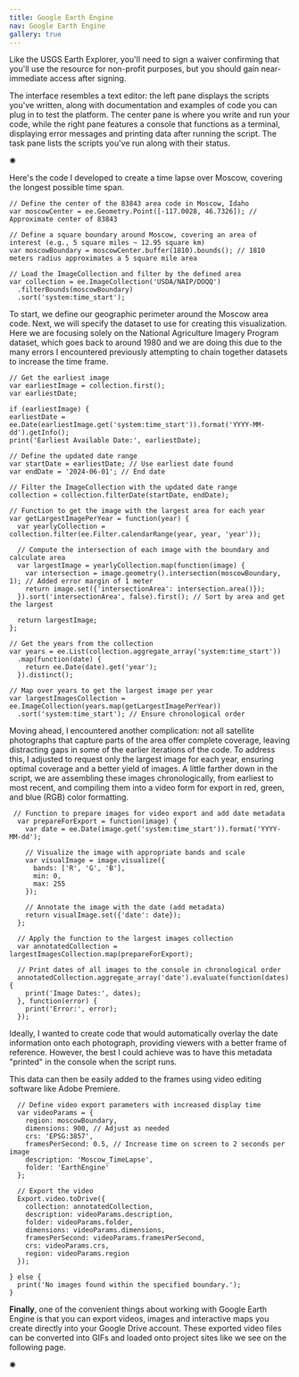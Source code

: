 ```yaml
---
title: Google Earth Engine
nav: Google Earth Engine
gallery: true
---
```


Like the USGS Earth Explorer, you'll need to sign a waiver confirming that you'll use the resource for non-profit purposes, but you should gain near-immediate access after signing. 

The interface resembles a text editor: the left pane displays the scripts you've written, along with documentation and examples of code you can plug in to test the platform. The center pane is where you write and run your code, while the right pane features a console that functions as a terminal, displaying error messages and printing data after running the script. The task pane lists the scripts you've run along with their status.

<div class="symbol-container">
    <p class="symbol">&#10042;</p>
</div>

Here's the code I developed to create a time lapse over Moscow, covering the longest possible time span.

```
// Define the center of the 83843 area code in Moscow, Idaho
var moscowCenter = ee.Geometry.Point([-117.0028, 46.7326]); // Approximate center of 83843

// Define a square boundary around Moscow, covering an area of interest (e.g., 5 square miles ~ 12.95 square km)
var moscowBoundary = moscowCenter.buffer(1810).bounds(); // 1810 meters radius approximates a 5 square mile area

// Load the ImageCollection and filter by the defined area
var collection = ee.ImageCollection('USDA/NAIP/DOQQ')
  .filterBounds(moscowBoundary)
  .sort('system:time_start');
  ```

  To start, we define our geographic perimeter around the Moscow area code. Next, we will specify the dataset to use for creating this visualization. Here we are focusing solely on the National Agriculture Imagery Program dataset, which goes back to around 1980 and we are doing this due to the many errors I encountered previously attempting to chain together datasets to increase the time frame.

  ```
// Get the earliest image
var earliestImage = collection.first();
var earliestDate;

if (earliestImage) {
  earliestDate = ee.Date(earliestImage.get('system:time_start')).format('YYYY-MM-dd').getInfo();
  print('Earliest Available Date:', earliestDate);

  // Define the updated date range
  var startDate = earliestDate; // Use earliest date found
  var endDate = '2024-06-01'; // End date

  // Filter the ImageCollection with the updated date range
  collection = collection.filterDate(startDate, endDate);

  // Function to get the image with the largest area for each year
  var getLargestImagePerYear = function(year) {
    var yearlyCollection = collection.filter(ee.Filter.calendarRange(year, year, 'year'));
    
    // Compute the intersection of each image with the boundary and calculate area
    var largestImage = yearlyCollection.map(function(image) {
      var intersection = image.geometry().intersection(moscowBoundary, 1); // Added error margin of 1 meter
      return image.set({'intersectionArea': intersection.area()});
    }).sort('intersectionArea', false).first(); // Sort by area and get the largest

    return largestImage;
  };

  // Get the years from the collection
  var years = ee.List(collection.aggregate_array('system:time_start'))
    .map(function(date) {
      return ee.Date(date).get('year');
    }).distinct();

  // Map over years to get the largest image per year
  var largestImagesCollection = ee.ImageCollection(years.map(getLargestImagePerYear))
    .sort('system:time_start'); // Ensure chronological order
```

Moving ahead, I encountered another complication: not all satellite photographs that capture parts of the area offer complete coverage, leaving distracting gaps in some of the earlier iterations of the code. To address this, I adjusted to request only the largest image for each year, ensuring optimal coverage and a better yield of images. A little farther down in the script, we are assembling these images chronologically, from earliest to most recent, and compiling them into a video form for export in red, green, and blue (RGB) color formatting. 

```
 // Function to prepare images for video export and add date metadata
  var prepareForExport = function(image) {
    var date = ee.Date(image.get('system:time_start')).format('YYYY-MM-dd');
    
    // Visualize the image with appropriate bands and scale
    var visualImage = image.visualize({
      bands: ['R', 'G', 'B'],
      min: 0,
      max: 255
    });
    
    // Annotate the image with the date (add metadata)
    return visualImage.set({'date': date});
  };

  // Apply the function to the largest images collection
  var annotatedCollection = largestImagesCollection.map(prepareForExport);

  // Print dates of all images to the console in chronological order
  annotatedCollection.aggregate_array('date').evaluate(function(dates) {
    print('Image Dates:', dates);
  }, function(error) {
    print('Error:', error);
  });
```
Ideally, I wanted to create code that would automatically overlay the date information onto each photograph, providing viewers with a better frame of reference. However, the best I could achieve was to have this metadata "printed" in the console when the script runs. 

This data can then be easily added to the frames using video editing software like Adobe Premiere.
```
  // Define video export parameters with increased display time
  var videoParams = {
    region: moscowBoundary,
    dimensions: 900, // Adjust as needed
    crs: 'EPSG:3857',
    framesPerSecond: 0.5, // Increase time on screen to 2 seconds per image
    description: 'Moscow_TimeLapse',
    folder: 'EarthEngine'
  };

  // Export the video
  Export.video.toDrive({
    collection: annotatedCollection,
    description: videoParams.description,
    folder: videoParams.folder,
    dimensions: videoParams.dimensions,
    framesPerSecond: videoParams.framesPerSecond,
    crs: videoParams.crs,
    region: videoParams.region
  });

} else {
  print('No images found within the specified boundary.');
}
```

**Finally**, one of the convenient things about working with Google Earth Engine is that you can export videos, images and interactive maps you create directly into your Google Drive account. These exported video files can be converted into GIFs and loaded onto project sites like we see on the following page.

<div class="symbol-container">
    <p class="symbol">&#10042;</p>
</div>